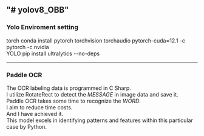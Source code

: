 "# yolov8_OBB" 
---

### Yolo Enviroment setting
torch
    conda install pytorch torchvision torchaudio pytorch-cuda=12.1 -c pytorch -c nvidia  
YOLO
    pip install ultralytics --no-deps  

---
### Paddle OCR  
The OCR labeling data is programmed in C Sharp.  
I utilize RotateRect to detect the *MESSAGE* in image data and save it.  
Paddle OCR takes some time to recognize the *WORD*.  
I aim to reduce time costs.  
And I have achieved it.  
This model excels in identifying patterns and features within this particular case by Python.  
